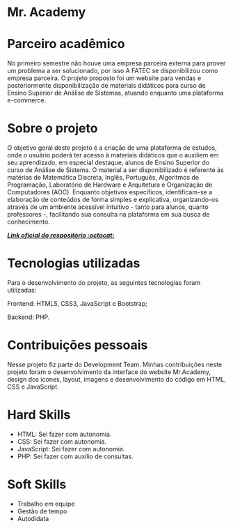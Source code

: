 <h1>Mr. Academy</h1>

# Parceiro acadêmico
No primeiro semestre não houve uma empresa parceira externa para prover um problema a ser solucionado, por isso A FATEC se disponibilizou como empresa parceira. O projeto proposto foi um website para vendas e posteriormente disponibilização de materiais didáticos para curso de Ensino Superior de Análise de Sistemas, atuando enquanto uma plataforma e-commerce. 

# Sobre o projeto
O objetivo geral deste projeto é a criação de uma plataforma de estudos, onde o usuário poderá ter acesso à materiais didáticos que o auxiliem em seu aprendizado, em especial destaque, alunos de Ensino Superior do curso de Análise de Sistema. O material a ser disponibilizado é referente às matérias de Matemática Discreta, Inglês, Português, Algoritmos de Programação, Laboratório de Hardware e Arquitetura e Organização de Computadores (AOC). Enquanto objetivos específicos, identificam-se a elaboração de conteúdos de forma simples e explicativa, organizando-os através de um ambiente acessível intuitivo - tanto para alunos, quanto professores -, facilitando sua consulta na plataforma em sua busca de conhecimento.

***[Link oficial do respositório :octocat:](https://github.com/ThomasPalma1/FatecPI-01)***

# Tecnologias utilizadas

Para o desenvolvimento do projeto, as seguintes tecnologias foram utilizadas:

Frontend: HTML5, CSS3, JavaScript e Bootstrap;

Backend: PHP.
  
  # Contribuições pessoais
  
Nesse projeto fiz parte do Development Team. Minhas contribuições neste projeto foram o desenvolvimento da interface do website Mr.Academy, design dos icones, layout, imagens e desenvolvimento do código em HTML, CSS e JavaScript.

  
# Hard Skills
  
- HTML: Sei fazer com autonomia.
- CSS: Sei fazer com autonomia.
- JavaScript: Sei fazer com autonomia.
- PHP: Sei fazer com auxilio de consultas.


# Soft Skills
 
- Trabalho em equipe
- Gestão de tempo 
- Autodidata 
